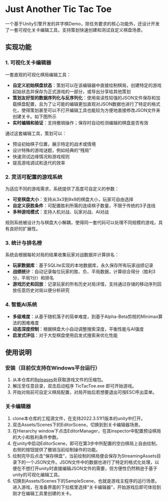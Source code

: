 # Just Another Tic Tac Toe

一个基于Unity引擎开发的井字棋Demo，除任务要求的核心功能外，还设计开发了一套可视化关卡编辑工具，支持策划快速创建和测试自定义棋盘场景。

## 实现功能

### 1. 可视化关卡编辑器

一套直观的可视化棋局编辑工具：

- **自定义初始棋盘状态**：策划可以在该编辑器中直接绘制棋局，创建特定的游戏起始状态并保存为正式游戏的一部分，或导出分享给其他策划
- **策划友好型的数据序列化与反序列化**：使用易读性较强的JSON文件保存和加载棋盘配置，且为了让可能的编辑更加直观对JSON数据也进行了特定的格式化，使得策划甚至可以不打开编辑工具也能较为方便地直接修改JSON文件来创建关卡。如下图所示
- **实时编辑和验证**：支持撤销操作；保存时自动检测编辑的棋盘是否有效

通过这套编辑工具，策划可以：
- 预设初始棋子位置，展示特定的战术或情境
- 设计特殊的游戏谜题，例如经典的“残局”
- 快速测试边缘情况和游戏规则
- 提高游戏调试和迭代的效率

### 2. 灵活可配置的游戏系统

为适应不同的游戏需求，系统提供了高度可自定义的参数：

- **可变棋盘大小**：支持从3x3到9x9的棋盘大小，玩家可自由选择
- **自定义获胜条件**：可配置胜利所需的连续棋子数量，不限于传统的3子连线
- **多种游戏模式**：支持人机对战、玩家对战、AI对战

规则系统被设计为与棋盘大小解耦，使得同一套代码可以处理不同规模的游戏，具有良好的扩展性。

### 3. 统计与排名榜

系统会根据每轮对局的结果收集玩家对战数据并计算排名：

- **玩家数据库**：基于SQLite实现的本地数据库，永久保存所有玩家战绩记录
- **战绩统计**：自动记录每位玩家的胜、负、平局数据，计算综合得分（胜利3分，平局1分）和排名
- **游戏历史和回放**：记录玩家的所有历史对局详情，支持通过存储的移动序列回放任意历史对局以便分析研究

### 4. 智能AI系统

- **多级难度**：从基于随机落子的简单难度，到基于Alpha-Beta剪枝的Minimax算法的困难难度
- **动态深度控制**：根据棋盘大小自动调整搜索深度，平衡性能与AI强度
- **启发式评估**：对于大型棋盘使用启发式搜索来优化性能

## 使用说明

### 安装（目前仅支持在Windows平台运行）
1. 从本仓库的[Releases](https://github.com/fmwizard/KRTD/releases/download/Demo/KRTD.zip)处获取游戏文件的压缩包。
2. 解压至任意目录，双击启动程序 TicTacToe.exe 即可开始游戏。
3. 开始对局前可自定义棋局配置，对局开始后若想要退出可按ESC呼出菜单。

### 关卡编辑器
1. clone本仓库的工程源文件，在支持2022.3.51f1版本的unity中打开。
2. 双击Assets/Scenes下的EditorScene，切换到到关卡编辑器场景。
3. 在Hierarchy window下点击EditorManager，在其inspector中配置预设棋局的大小和胜利条件参数。
4. 在unity中启动EditorScene，即可在第3步中所配置的空白棋局上自由绘制，右侧的按钮提供了撤销当前绘制操作的功能。
5. 绘制完毕后点击“保存棋盘”，当前绘制的棋局便会保存为StreamingAssets目录下的一个JSON文件。JSON文件中的数据也进行了特定的格式化处理，以便在不想打开unity时直接编辑JSON文件的需要，但方便性仍然稍逊于基于unity的可视化编辑工具。
6. 切换到Assets/Scenes下的SampleScene，也就是游戏主程序的运行场景。进入游戏，在准备界面的下拉框里选择“关卡编辑器”，开始游戏后即可体验到刚才在编辑工具里创建的关卡。